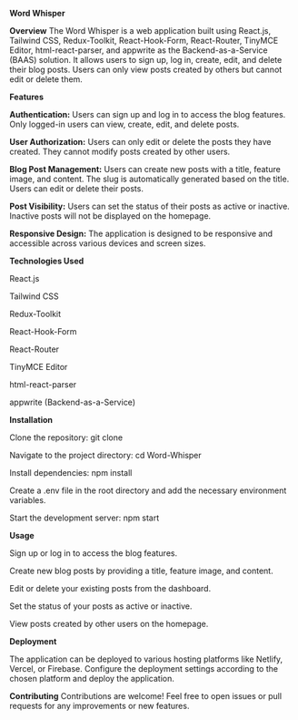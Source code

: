 **Word Whisper**


**Overview**
The Word Whisper is a web application built using React.js, Tailwind CSS, Redux-Toolkit, React-Hook-Form, React-Router, TinyMCE Editor, html-react-parser, and appwrite as the Backend-as-a-Service (BAAS) solution.     It allows users to sign up, log in, create, edit, and delete their blog posts. Users can only view posts created by others but cannot edit or delete them.


**Features**

**Authentication:** Users can sign up and log in to access the blog features. Only logged-in users can view, create, edit, and delete posts.

**User Authorization:** Users can only edit or delete the posts they have created. They cannot modify posts created by other users.

**Blog Post Management:** Users can create new posts with a title, feature image, and content. The slug is automatically generated based on the title. Users can edit or delete their posts.

**Post Visibility:** Users can set the status of their posts as active or inactive. Inactive posts will not be displayed on the homepage.

**Responsive Design:** The application is designed to be responsive and accessible across various devices and screen sizes.


**Technologies Used**

React.js

Tailwind CSS

Redux-Toolkit

React-Hook-Form

React-Router

TinyMCE Editor

html-react-parser

appwrite (Backend-as-a-Service)


**Installation**

Clone the repository: git clone <repository-url>

Navigate to the project directory: cd Word-Whisper

Install dependencies: npm install

Create a .env file in the root directory and add the necessary environment variables.

Start the development server: npm start


**Usage**

Sign up or log in to access the blog features.

Create new blog posts by providing a title, feature image, and content.

Edit or delete your existing posts from the dashboard.

Set the status of your posts as active or inactive.

View posts created by other users on the homepage.


**Deployment**

The application can be deployed to various hosting platforms like Netlify, Vercel, or Firebase. Configure the deployment settings according to the chosen platform and deploy the application.


**Contributing**
Contributions are welcome! Feel free to open issues or pull requests for any improvements or new features.

